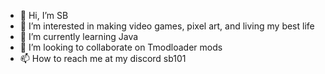 - 👋 Hi, I’m SB
- 👀 I’m interested in making video games, pixel art, and living my best life
- 🌱 I’m currently learning Java
- 💞️ I’m looking to collaborate on Tmodloader mods
- 📫 How to reach me at my discord sb101

<!---
SB101school/SB101school is a ✨ special ✨ repository because its `README.md` (this file) appears on your GitHub profile.
You can click the Preview link to take a look at your changes.
--->
